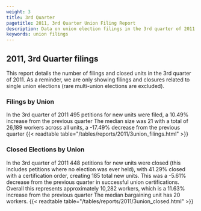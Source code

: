 ```yaml
---
weight: 3
title: 3rd Quarter
pagetitle: 2011, 3rd Quarter Union Filing Report
description: Data on union election filings in the 3rd quarter of 2011
keywords: union filings
---
```


## 2011, 3rd Quarter filings

This report details the number of filings and closed units in the 3rd quarter of 2011. As a reminder, we are only showing filings and closures related to single union elections (rare multi-union elections are excluded).

### Filings by Union
In the 3rd quarter of 2011 495 petitions for new units were filed, a 10.49% increase from the previous quarter The median size was 21 with a total of 26,189 workers across all units, a -17.49% decrease from the previous quarter
{{< readtable table="/tables/reports/2011/3union_filings.html" >}}

### Closed Elections by Union
In the 3rd quarter of 2011 448 petitions for new units were closed (this includes petitions where no election was ever held), with 41.29% closed with a certification order, creating 185 total new units. This was a -5.61% decrease from the previous quarter in successful union certifications. Overall this represents approximately 10,282 workers, which is a 11.63% increase from the previous quarter The median bargaining unit has 20 workers.
{{< readtable table="/tables/reports/2011/3union_closed.html" >}}
